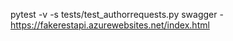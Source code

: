 pytest -v -s tests/test_authorrequests.py
swagger - https://fakerestapi.azurewebsites.net/index.html
